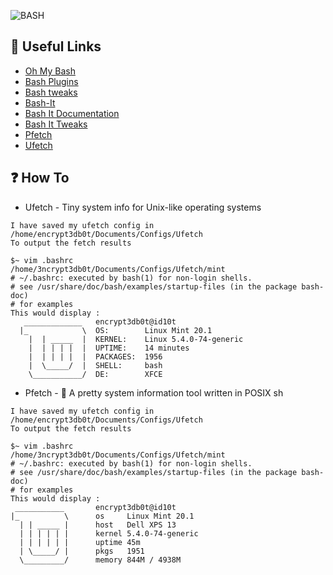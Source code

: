![BASH](https://user-images.githubusercontent.com/48232101/121898664-59524980-cd43-11eb-974e-3c4ff3ce7f88.gif)

## 🔗 Useful Links
* [Oh My Bash](https://ohmybash.nntoan.com/)
* [Bash Plugins](https://github.com/ohmybash/oh-my-bash/tree/master/plugins)
* [Bash tweaks](https://github.com/ohmybash/oh-my-bash)
* [Bash-It](https://github.com/Bash-it/bash-it)
* [Bash It Documentation](https://bash-it.readthedocs.io/en/latest/)
* [Bash It Tweaks](https://www.tecmint.com/bash-it-control-shell-scripts-aliases-in-linux/)
* [Pfetch](https://github.com/dylanaraps/pfetch)
* [Ufetch](https://gitlab.com/jschx/ufetch)

## ❓ How To 
* Ufetch - Tiny system info for Unix-like operating systems
```
I have saved my ufetch config in /home/encrypt3db0t/Documents/Configs/Ufetch
To output the fetch results 

$~ vim .bashrc
/home/3ncrypt3db0t/Documents/Configs/Ufetch/mint
# ~/.bashrc: executed by bash(1) for non-login shells.
# see /usr/share/doc/bash/examples/startup-files (in the package bash-doc)
# for examples
This would display : 
   _____________   encrypt3db0t@id10t
  |_            \  OS:        Linux Mint 20.1
    |  | _____  |  KERNEL:    Linux 5.4.0-74-generic 
    |  | | | |  |  UPTIME:    14 minutes
    |  | | | |  |  PACKAGES:  1956 
    |  \_____/  |  SHELL:     bash
    \___________/  DE:        XFCE

```

* Pfetch - 🐧 A pretty system information tool written in POSIX sh
```
I have saved my ufetch config in /home/encrypt3db0t/Documents/Configs/Ufetch
To output the fetch results 

$~ vim .bashrc
/home/3ncrypt3db0t/Documents/Configs/Ufetch/mint
# ~/.bashrc: executed by bash(1) for non-login shells.
# see /usr/share/doc/bash/examples/startup-files (in the package bash-doc)
# for examples
This would display : 
 ___________       encrypt3db0t@id10t
|_          \      os     Linux Mint 20.1
  | | _____ |      host   Dell XPS 13
  | | | | | |      kernel 5.4.0-74-generic
  | | | | | |      uptime 45m
  | \_____/ |      pkgs   1951
  \_________/      memory 844M / 4938M

```
